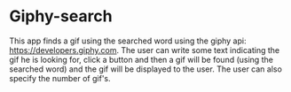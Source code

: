 # Giphy-search
This app finds a gif using the searched word using the giphy api: https://developers.giphy.com.
The user can write some text indicating the gif he is looking for, click a button and then a gif will be found (using the searched word) and the gif will be displayed to the user.
The user can also specify the number of gif's.
